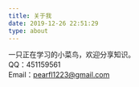 ```yaml
---
title: 关于我
date: 2019-12-26 22:51:29
type: about
---
```


一只正在学习的小菜鸟，欢迎分享知识。  
QQ：451159561  
Email：pearfl1223@gmail.com
